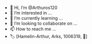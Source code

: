 - 👋 Hi, I’m @Arthuros120
- 👀 I’m interested in ...
- 🌱 I’m currently learning ...
- 💞️ I’m looking to collaborate on ...
- 📫 How to reach me ...
- 🏷 [Hamelin-Arthur, Arks, 1006319, 󵫯]

<!---
Arthuros120/Arthuros120 is a ✨ special ✨ repository because its `README.md` (this file) appears on your GitHub profile.
You can click the Preview link to take a look at your changes.
--->
